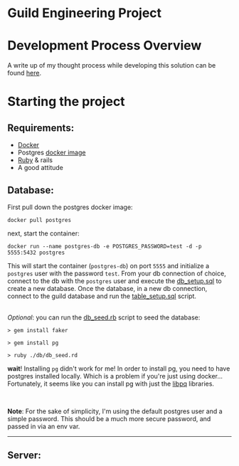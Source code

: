 # Guild Engineering Project 


# Development Process Overview
A write up of my thought process while developing this solution can be found [here](Process.md).


# Starting the project

## Requirements:
* [Docker](https://docs.docker.com/get-docker/)
* Postgres [docker image](https://hub.docker.com/_/postgres)
* [Ruby](https://www.ruby-lang.org/en/downloads/) & rails
* A good attitude

## Database:
First pull down the postgres docker image:
```
docker pull postgres
```
next, start the container:
```
docker run --name postgres-db -e POSTGRES_PASSWORD=test -d -p 5555:5432 postgres
```
This will start the container (`postgres-db`) on port `5555` and initialize a `postgres` user with the password `test`. From your db connection of choice, connect to the db with the `postgres` user and execute the [db_setup.sql](/db/db_setup.sql) to create a new database. Once the database, in a new db connection, connect to the guild database and run the [table_setup.sql](/db/table_setup.sql) script. 

</br> *Optional*: you can run the [db_seed.rb](/db/db_seed.rb) script to seed the database:
```
> gem install faker

> gem install pg 

> ruby ./db/db_seed.rd
```

**wait**! Installing `pg` didn't work for me!
In order to install pg, you need to have postgres installed locally. Which is a problem if you're just using docker... 
Fortunately, it seems like you can install pg with just the [libpq](https://michaelrigart.be/install-pg-ruby-gem-without-postgresql/) libraries. 

</br>

**Note**: For the sake of simplicity, I'm using the default postgres user and a simple password. This should be a much more secure password, and passed in via an env var.  

---

## Server: 


